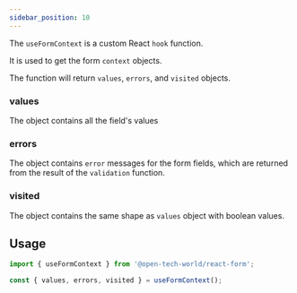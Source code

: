 ```yaml
---
sidebar_position: 10
---
```


The `useFormContext` is a custom React `hook` function.

It is used to get the form `context` objects.

The function will return `values`, `errors`, and `visited` objects.

### values

The object contains all the field's values

### errors

The object contains `error` messages for the form fields, which are returned from the result of the `validation` function.

### visited

The object contains the same shape as `values` object with boolean values.

## Usage

```jsx
import { useFormContext } from '@open-tech-world/react-form';

const { values, errors, visited } = useFormContext();
```
